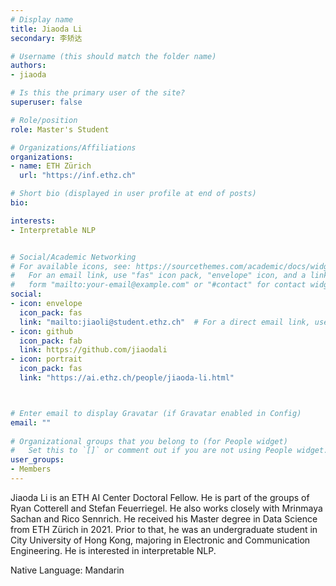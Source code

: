 ```yaml
---
# Display name
title: Jiaoda Li
secondary: 李矫达

# Username (this should match the folder name)
authors:
- jiaoda

# Is this the primary user of the site?
superuser: false

# Role/position
role: Master's Student

# Organizations/Affiliations
organizations:
- name: ETH Zürich
  url: "https://inf.ethz.ch"

# Short bio (displayed in user profile at end of posts)
bio: 

interests:
- Interpretable NLP


# Social/Academic Networking
# For available icons, see: https://sourcethemes.com/academic/docs/widgets/#icons
#   For an email link, use "fas" icon pack, "envelope" icon, and a link in the
#   form "mailto:your-email@example.com" or "#contact" for contact widget.
social:
- icon: envelope
  icon_pack: fas
  link: "mailto:jiaoli@student.ethz.ch"  # For a direct email link, use "mailto:test@example.org".
- icon: github
  icon_pack: fab
  link: https://github.com/jiaodali
- icon: portrait
  icon_pack: fas
  link: "https://ai.ethz.ch/people/jiaoda-li.html"



# Enter email to display Gravatar (if Gravatar enabled in Config)
email: ""
  
# Organizational groups that you belong to (for People widget)
#   Set this to `[]` or comment out if you are not using People widget.  
user_groups:
- Members
---
```

Jiaoda Li is an ETH AI Center Doctoral Fellow. He is part of the groups of Ryan Cotterell and Stefan Feuerriegel. He also works closely with Mrinmaya Sachan and Rico Sennrich. He received his Master degree in Data Science from ETH Zürich in 2021. Prior to that, he was an undergraduate student in City University of Hong Kong, majoring in Electronic and Communication Engineering. He is interested in interpretable NLP.

Native Language: Mandarin

